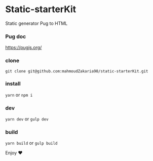 # Static-starterKit
 Static generator Pug to HTML 

 ### Pug doc
https://pugjs.org/


### clone
`git clone git@github.com:mahmoudZakaria90/static-starterKit.git`

### install
`yarn` or `npm i`

### dev
`yarn dev` or `gulp dev`

### build
`yarn build` or `gulp build`


Enjoy :heart: